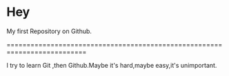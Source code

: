 # Hey
My first Repository on Github.

==========================================================================

I try to learn Git ,then Github.Maybe it's hard,maybe easy,it's unimportant.
